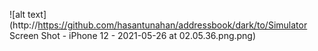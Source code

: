 ![alt text](http://https://github.com/hasantunahan/addressbook/dark/to/Simulator Screen Shot - iPhone 12 - 2021-05-26 at 02.05.36.png.png)
